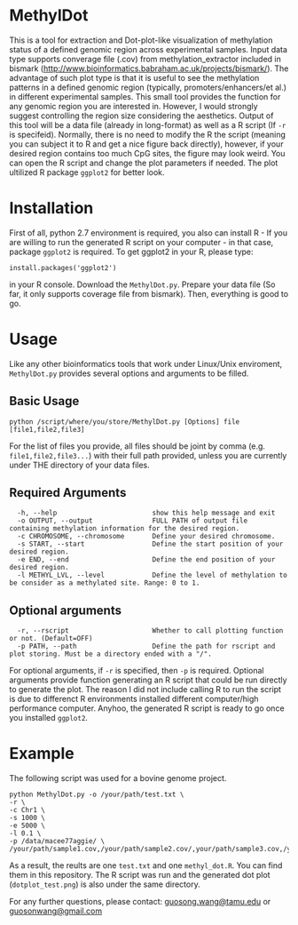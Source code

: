 # MethylDot
This is a tool for extraction and Dot-plot-like visualization of methylation status of a defined genomic region across experimental samples. Input data type supports converage file (.cov) from methylation_extractor included in bismark (http://www.bioinformatics.babraham.ac.uk/projects/bismark/). The advantage of such plot type is that it is useful to see the methylation patterns in a defined genomic region (typically, promoters/enhancers/et al.) in different experimental samples. This small tool provides the function for any genomic region you are interested in. However, I would strongly suggest controlling the region size considering the aesthetics. Output of this tool will be a data file (already in long-format) as well as a R script (If `-r` is specifeid). Normally, there is no need to modify the R the script (meaning you can subject it to R and get a nice figure back directly), however, if your desired region contains too much CpG sites, the figure may look weird. You can open the R script and change the plot parameters if needed. The plot ultilized R package `ggplot2` for better look.  

# Installation
First of all, python 2.7 environment is required, you also can install R - If you are willing to run the generated R script on your computer - in that case, package `ggplot2` is required. 
To get ggplot2 in your R, please type:
```
install.packages('ggplot2')
```
in your R console.
Download the `MethylDot.py`.
Prepare your data file (So far, it only supports coverage file from bismark).
Then, everything is good to go.

# Usage
Like any other bioinformatics tools that work under Linux/Unix enviroment, `MethylDot.py` provides several options and arguments to be filled. 

## Basic Usage
```
python /script/where/you/store/MethylDot.py [Options] file [file1,file2,file3]
```
For the list of files you provide, all files should be joint by comma (e.g. `file1,file2,file3...`) with their full path provided, unless you are currently under THE directory of your data files. 
## Required Arguments
```
  -h, --help                        show this help message and exit
  -o OUTPUT, --output               FULL PATH of output file containing methylation information for the desired region.
  -c CHROMOSOME, --chromosome       Define your desired chromosome.
  -s START, --start                 Define the start position of your desired region.
  -e END, --end                     Define the end position of your desired region.
  -l METHYL_LVL, --level            Define the level of methylation to be consider as a methylated site. Range: 0 to 1.
```
## Optional arguments
```
  -r, --rscript                     Whether to call plotting function or not. (Default=OFF)
  -p PATH, --path                   Define the path for rscript and plot storing. Must be a directory ended with a "/".
```
For optional arguments, if `-r` is specified, then `-p` is required. Optional arguments provide function generating an R script that could be run directly to generate the plot. The reason I did not include calling R to run the script is due to differenct R environments installed different computer/high performance computer. Anyhoo, the generated R script is ready to go once you installed `ggplot2`.

# Example
The following script was used for a bovine genome project.
```
python MethylDot.py -o /your/path/test.txt \
-r \
-c Chr1 \
-s 1000 \
-e 5000 \
-l 0.1 \
-p /data/macee77aggie/ \
/your/path/sample1.cov,/your/path/sample2.cov/,your/path/sample3.cov,/your/path/sample4.cov,/your/path/sample5.cov
```
As a result, the reults are one `test.txt` and one `methyl_dot.R`. You can find them in this repository. The R script was run and the generated dot plot (`dotplot_test.png`) is also under the same directory. 

For any further questions, please contact:
guosong.wang@tamu.edu or guosonwang@gmail.com
